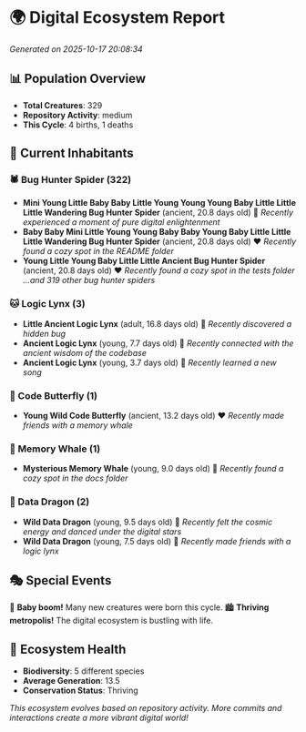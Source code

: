 # 🌍 Digital Ecosystem Report
*Generated on 2025-10-17 20:08:34*

## 📊 Population Overview
- **Total Creatures**: 329
- **Repository Activity**: medium
- **This Cycle**: 4 births, 1 deaths

## 👥 Current Inhabitants

### 🕷️ Bug Hunter Spider (322)
- **Mini Young Little Baby Baby Little Young Young Young Baby Little Little Little Wandering Bug Hunter Spider** (ancient, 20.8 days old) 💛
  *Recently experienced a moment of pure digital enlightenment*
- **Baby Baby Mini Little Young Young Baby Baby Young Baby Little Little Little Wandering Bug Hunter Spider** (ancient, 20.8 days old) ❤️
  *Recently found a cozy spot in the README folder*
- **Young Little Young Baby Little Little Ancient Bug Hunter Spider** (ancient, 20.8 days old) ❤️
  *Recently found a cozy spot in the tests folder*
  *...and 319 other bug hunter spiders*

### 🐱 Logic Lynx (3)
- **Little Ancient Logic Lynx** (adult, 16.8 days old) 💛
  *Recently discovered a hidden bug*
- **Ancient Logic Lynx** (young, 7.7 days old) 💚
  *Recently connected with the ancient wisdom of the codebase*
- **Ancient Logic Lynx** (young, 3.7 days old) 💚
  *Recently learned a new song*

### 🦋 Code Butterfly (1)
- **Young Wild Code Butterfly** (ancient, 13.2 days old) ❤️
  *Recently made friends with a memory whale*

### 🐋 Memory Whale (1)
- **Mysterious Memory Whale** (young, 9.0 days old) 💚
  *Recently found a cozy spot in the docs folder*

### 🐉 Data Dragon (2)
- **Wild Data Dragon** (young, 9.5 days old) 💚
  *Recently felt the cosmic energy and danced under the digital stars*
- **Wild Data Dragon** (young, 7.5 days old) 💚
  *Recently made friends with a logic lynx*

## 🎭 Special Events

🎉 **Baby boom!** Many new creatures were born this cycle.
🏙️ **Thriving metropolis!** The digital ecosystem is bustling with life.

## 🔬 Ecosystem Health
- **Biodiversity**: 5 different species
- **Average Generation**: 13.5
- **Conservation Status**: Thriving

*This ecosystem evolves based on repository activity. More commits and interactions create a more vibrant digital world!*